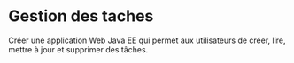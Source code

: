 # Gestion des taches
Créer une application Web Java EE qui permet aux utilisateurs de créer, lire, mettre à jour et supprimer des tâches.
